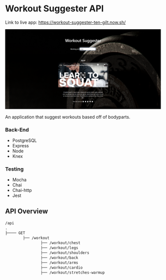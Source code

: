 # Workout Suggester API


Link to live app: https://workout-suggester-ten-gilt.now.sh/

![Workout Suggester screenshot](workout-suggester-screenshot.PNG)

An application that suggest workouts based off of bodyparts. 

### Back-End
* PostgreSQL
* Express
* Node
* Knex

### Testing
* Mocha
* Chai
* Chai-http
* Jest

## API Overview

```text
/api
.
├──── GET
        ├── /workout
                ├── /workout/chest
                ├── /workout/legs
                ├── /workout/shoulders
                ├── /workout/back
                ├── /workout/arms
                ├── /workout/cardio
                ├── /workout/stretches-warmup
